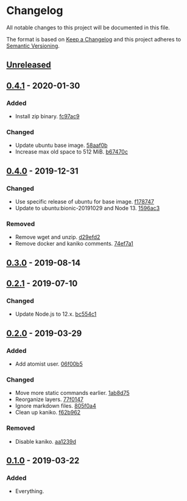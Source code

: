 # Changelog

All notable changes to this project will be documented in this file.

The format is based on [Keep a Changelog](http://keepachangelog.com/)
and this project adheres to [Semantic Versioning](http://semver.org/).

## [Unreleased](https://github.com/atomist/sdm-base/compare/0.4.1...HEAD)

## [0.4.1](https://github.com/atomist/sdm-base/compare/0.4.0...0.4.1) - 2020-01-30

### Added

-   Install zip binary. [fc97ac9](https://github.com/atomist/sdm-base/commit/fc97ac90f8758b978ad37a9d81355bd34ce1a662)

### Changed

-   Update ubuntu base image. [58aaf0b](https://github.com/atomist/sdm-base/commit/58aaf0b01d80575184844245235903ce0c805463)
-   Increase max old space to 512 MiB. [b67470c](https://github.com/atomist/sdm-base/commit/b67470c1e2cafdc410a000ab4487ead6eb298843)

## [0.4.0](https://github.com/atomist/sdm-base/compare/0.3.0...0.4.0) - 2019-12-31

### Changed

-   Use specific release of ubuntu for base image. [f178747](https://github.com/atomist/sdm-base/commit/f178747c7a38e43fe01f92b0852f5a5d180a003a)
-   Update to ubuntu:bionic-20191029 and Node 13. [1596ac3](https://github.com/atomist/sdm-base/commit/1596ac357d74be19ec03e57b9186e2deedade19b)

### Removed

-   Remove wget and unzip. [d29efd2](https://github.com/atomist/sdm-base/commit/d29efd2c0bbfc6206b1711a7ac363e51c754bb5c)
-   Remove docker and kaniko comments. [74ef7a1](https://github.com/atomist/sdm-base/commit/74ef7a10462ae37ffc70b0baec7047dfa0d449c3)

## [0.3.0](https://github.com/atomist/sdm-base/compare/0.2.1...0.3.0) - 2019-08-14

## [0.2.1](https://github.com/atomist/sdm-base/compare/0.2.0...0.2.1) - 2019-07-10

### Changed

-   Update Node.js to 12.x. [bc554c1](https://github.com/atomist/sdm-base/commit/bc554c1338121bb3d13867bca6000d40f159677e)

## [0.2.0](https://github.com/atomist/sdm-base/compare/0.1.0...0.2.0) - 2019-03-29

### Added

-   Add atomist user. [06f00b5](https://github.com/atomist/sdm-base/commit/06f00b5f85f4da36ce0c8c9eebd5669d88b7d7da)

### Changed

-   Move more static commands earlier. [1ab8d75](https://github.com/atomist/sdm-base/commit/1ab8d75a7eddec7d0c3aff282c51910d6d5497f3)
-   Reorganize layers. [77f0147](https://github.com/atomist/sdm-base/commit/77f01473581be53212cc7f2ca5c74632a46d1e6c)
-   Ignore markdown files. [805f0a4](https://github.com/atomist/sdm-base/commit/805f0a45e98cdae47e20df829da4e475788b47db)
-   Clean up kaniko. [f62b962](https://github.com/atomist/sdm-base/commit/f62b9626072343ca300e8826a98882b789d945be)

### Removed

-   Disable kaniko. [aa1239d](https://github.com/atomist/sdm-base/commit/aa1239ddd4542ccab4aeb4e4f0c9a4bb6081ccc2)

## [0.1.0](https://github.com/atomist/sdm-base/tree/0.1.0) - 2019-03-22

### Added

-   Everything.
